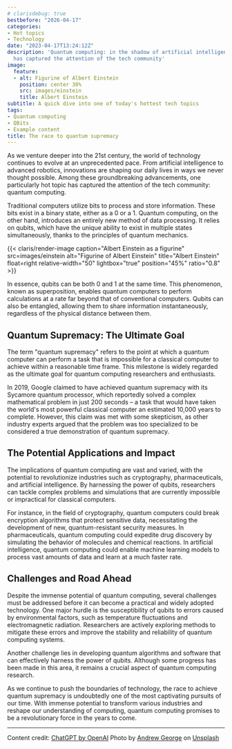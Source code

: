 ```yaml
---
# clarisdebug: true
bestbefore: "2026-04-17"
categories:
- Hot topics
- Technology
date: "2023-04-17T13:24:12Z"
description: 'Quantum computing: in the shadow of artificial intelligence, this topic
  has captured the attention of the tech community'
image:
  feature:
  - alt: Figurine of Albert Einstein
    position: center 30%
    src: images/einstein
    title: Albert Einstein
subtitle: A quick dive into one of today's hottest tech topics
tags:
- Quantum computing
- QBits
- Example content
title: The race to quantum supremacy
---
```


As we venture deeper into the 21st century, the world of technology continues to evolve at an unprecedented pace. From artificial intelligence to advanced robotics, innovations are shaping our daily lives in ways we never thought possible. Among these groundbreaking advancements, one particularly hot topic has captured the attention of the tech community: quantum computing.

Traditional computers utilize bits to process and store information. These bits exist in a binary state, either as a 0 or a 1. Quantum computing, on the other hand, introduces an entirely new method of data processing. It relies on qubits, which have the unique ability to exist in multiple states simultaneously, thanks to the principles of quantum mechanics.

{{< claris/render-image caption="Albert Einstein as a figurine" src=images/einstein alt="Figurine of Albert Einstein" title="Albert Einstein" float=right relative-width="50" lightbox="true" position="45%" ratio="0.8" >}}

In essence, qubits can be both 0 and 1 at the same time. This phenomenon, known as superposition, enables quantum computers to perform calculations at a rate far beyond that of conventional computers. Qubits can also be entangled, allowing them to share information instantaneously, regardless of the physical distance between them.

## Quantum Supremacy: The Ultimate Goal

The term "quantum supremacy" refers to the point at which a quantum computer can perform a task that is impossible for a classical computer to achieve within a reasonable time frame. This milestone is widely regarded as the ultimate goal for quantum computing researchers and enthusiasts.

In 2019, Google claimed to have achieved quantum supremacy with its Sycamore quantum processor, which reportedly solved a complex mathematical problem in just 200 seconds – a task that would have taken the world's most powerful classical computer an estimated 10,000 years to complete. However, this claim was met with some skepticism, as other industry experts argued that the problem was too specialized to be considered a true demonstration of quantum supremacy.

## The Potential Applications and Impact

The implications of quantum computing are vast and varied, with the potential to revolutionize industries such as cryptography, pharmaceuticals, and artificial intelligence. By harnessing the power of qubits, researchers can tackle complex problems and simulations that are currently impossible or impractical for classical computers.

For instance, in the field of cryptography, quantum computers could break encryption algorithms that protect sensitive data, necessitating the development of new, quantum-resistant security measures. In pharmaceuticals, quantum computing could expedite drug discovery by simulating the behavior of molecules and chemical reactions. In artificial intelligence, quantum computing could enable machine learning models to process vast amounts of data and learn at a much faster rate.

## Challenges and Road Ahead

Despite the immense potential of quantum computing, several challenges must be addressed before it can become a practical and widely adopted technology. One major hurdle is the susceptibility of qubits to errors caused by environmental factors, such as temperature fluctuations and electromagnetic radiation. Researchers are actively exploring methods to mitigate these errors and improve the stability and reliability of quantum computing systems.

Another challenge lies in developing quantum algorithms and software that can effectively harness the power of qubits. Although some progress has been made in this area, it remains a crucial aspect of quantum computing research.

As we continue to push the boundaries of technology, the race to achieve quantum supremacy is undoubtedly one of the most captivating pursuits of our time. With immense potential to transform various industries and reshape our understanding of computing, quantum computing promises to be a revolutionary force in the years to come.

------

Content credit: [ChatGPT by OpenAI](https://chat.openai.com/?model=gpt-4)
Photo by <a href="https://unsplash.com/@andrewjoegeorge?utm_source=unsplash&utm_medium=referral&utm_content=creditCopyText">Andrew George</a> on <a href="https://unsplash.com/photos/g-fm27_BRyQ?utm_source=unsplash&utm_medium=referral&utm_content=creditCopyText">Unsplash</a>

